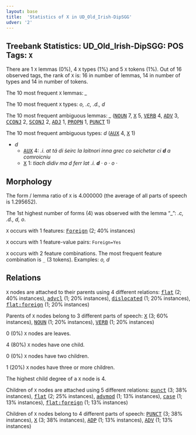 ```yaml
---
layout: base
title:  'Statistics of X in UD_Old_Irish-DipSGG'
udver: '2'
---
```


## Treebank Statistics: UD_Old_Irish-DipSGG: POS Tags: `X`

There are 1 `X` lemmas (0%), 4 `X` types (1%) and 5 `X` tokens (1%).
Out of 16 observed tags, the rank of `X` is: 16 in number of lemmas, 14 in number of types and 14 in number of tokens.

The 10 most frequent `X` lemmas: <em>_</em>

The 10 most frequent `X` types:  <em>o, .c, .d., d</em>

The 10 most frequent ambiguous lemmas: <em>_</em> (<tt><a href="sga_dipsgg-pos-NOUN.html">NOUN</a></tt> 7, <tt><a href="sga_dipsgg-pos-X.html">X</a></tt> 5, <tt><a href="sga_dipsgg-pos-VERB.html">VERB</a></tt> 4, <tt><a href="sga_dipsgg-pos-ADV.html">ADV</a></tt> 3, <tt><a href="sga_dipsgg-pos-CCONJ.html">CCONJ</a></tt> 2, <tt><a href="sga_dipsgg-pos-SCONJ.html">SCONJ</a></tt> 2, <tt><a href="sga_dipsgg-pos-ADJ.html">ADJ</a></tt> 1, <tt><a href="sga_dipsgg-pos-PROPN.html">PROPN</a></tt> 1, <tt><a href="sga_dipsgg-pos-PUNCT.html">PUNCT</a></tt> 1)

The 10 most frequent ambiguous types:  <em>d</em> (<tt><a href="sga_dipsgg-pos-AUX.html">AUX</a></tt> 4, <tt><a href="sga_dipsgg-pos-X.html">X</a></tt> 1)


* <em>d</em>
  * <tt><a href="sga_dipsgg-pos-AUX.html">AUX</a></tt> 4: <em>.i. at tá di ṡeirc la laitnori inna grec co seichetar ci <b>d</b> a comroicniu</em>
  * <tt><a href="sga_dipsgg-pos-X.html">X</a></tt> 1: <em>tiach didiv ma d ferr lat .i. <b>d</b> · o · o ·</em>

## Morphology

The form / lemma ratio of `X` is 4.000000 (the average of all parts of speech is 1.295652).

The 1st highest number of forms (4) was observed with the lemma “_”: <em>.c, .d., d, o</em>.

`X` occurs with 1 features: <tt><a href="sga_dipsgg-feat-Foreign.html">Foreign</a></tt> (2; 40% instances)

`X` occurs with 1 feature-value pairs: `Foreign=Yes`

`X` occurs with 2 feature combinations.
The most frequent feature combination is `_` (3 tokens).
Examples: <em>o, d</em>


## Relations

`X` nodes are attached to their parents using 4 different relations: <tt><a href="sga_dipsgg-dep-flat.html">flat</a></tt> (2; 40% instances), <tt><a href="sga_dipsgg-dep-advcl.html">advcl</a></tt> (1; 20% instances), <tt><a href="sga_dipsgg-dep-dislocated.html">dislocated</a></tt> (1; 20% instances), <tt><a href="sga_dipsgg-dep-flat-foreign.html">flat:foreign</a></tt> (1; 20% instances)

Parents of `X` nodes belong to 3 different parts of speech: <tt><a href="sga_dipsgg-pos-X.html">X</a></tt> (3; 60% instances), <tt><a href="sga_dipsgg-pos-NOUN.html">NOUN</a></tt> (1; 20% instances), <tt><a href="sga_dipsgg-pos-VERB.html">VERB</a></tt> (1; 20% instances)

0 (0%) `X` nodes are leaves.

4 (80%) `X` nodes have one child.

0 (0%) `X` nodes have two children.

1 (20%) `X` nodes have three or more children.

The highest child degree of a `X` node is 4.

Children of `X` nodes are attached using 5 different relations: <tt><a href="sga_dipsgg-dep-punct.html">punct</a></tt> (3; 38% instances), <tt><a href="sga_dipsgg-dep-flat.html">flat</a></tt> (2; 25% instances), <tt><a href="sga_dipsgg-dep-advmod.html">advmod</a></tt> (1; 13% instances), <tt><a href="sga_dipsgg-dep-case.html">case</a></tt> (1; 13% instances), <tt><a href="sga_dipsgg-dep-flat-foreign.html">flat:foreign</a></tt> (1; 13% instances)

Children of `X` nodes belong to 4 different parts of speech: <tt><a href="sga_dipsgg-pos-PUNCT.html">PUNCT</a></tt> (3; 38% instances), <tt><a href="sga_dipsgg-pos-X.html">X</a></tt> (3; 38% instances), <tt><a href="sga_dipsgg-pos-ADP.html">ADP</a></tt> (1; 13% instances), <tt><a href="sga_dipsgg-pos-ADV.html">ADV</a></tt> (1; 13% instances)

